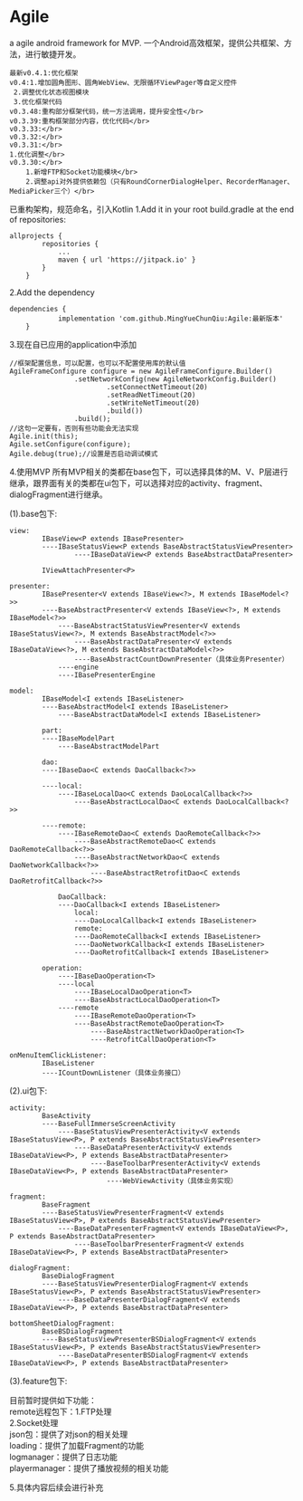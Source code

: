 # Agile
a agile android framework for MVP.
一个Android高效框架，提供公共框架、方法，进行敏捷开发。

    最新v0.4.1:优化框架
    v0.4:1.增加圆角图形、圆角WebView、无限循环ViewPager等自定义控件
	 2.调整优化状态视图模块
	 3.优化框架代码
    v0.3.48:重构部分框架代码，统一方法调用，提升安全性</br>
    v0.3.39:重构框架部分内容，优化代码</br>
    v0.3.33:</br>
    v0.3.32:</br>
    v0.3.31:</br>
	1.优化调整</br>
    v0.3.30:</br>
    	1.新增FTP和Socket功能模块</br>
    	2.调整api对外提供依赖包（只有RoundCornerDialogHelper、RecorderManager、MediaPicker三个）</br>

已重构架构，规范命名，引入Kotlin
1.Add it in your root build.gradle at the end of repositories:
```
allprojects {
		repositories {
			...
			maven { url 'https://jitpack.io' }
		}
	}
```
2.Add the dependency
```
dependencies {
	        implementation 'com.github.MingYueChunQiu:Agile:最新版本'
	}
```

3.现在自已应用的application中添加
```
//框架配置信息，可以配置，也可以不配置使用库的默认值
AgileFrameConfigure configure = new AgileFrameConfigure.Builder()
                .setNetworkConfig(new AgileNetworkConfig.Builder()
                        .setConnectNetTimeout(20)
                        .setReadNetTimeout(20)
                        .setWriteNetTimeout(20)
                        .build())
                .build();
//这句一定要有，否则有些功能会无法实现
Agile.init(this);
Agile.setConfigure(configure);
Agile.debug(true);//设置是否启动调试模式
```
4.使用MVP
所有MVP相关的类都在base包下，可以选择具体的M、V、P层进行继承，跟界面有关的类都在ui包下，可以选择对应的activity、fragment、dialogFragment进行继承。

(1).base包下:

```
view:		
		IBaseView<P extends IBasePresenter>
	  	----IBaseStatusView<P extends BaseAbstractStatusViewPresenter>
	     	    ----IBaseDataView<P extends BaseAbstractDataPresenter>
		    
		IViewAttachPresenter<P>
	
presenter:	
		IBasePresenter<V extends IBaseView<?>, M extends IBaseModel<?>>
		----BaseAbstractPresenter<V extends IBaseView<?>, M extends IBaseModel<?>>
		    ----BaseAbstractStatusViewPresenter<V extends IBaseStatusView<?>, M extends BaseAbstractModel<?>>
		        ----BaseAbstractDataPresenter<V extends IBaseDataView<?>, M extends BaseAbstractDataModel<?>>
			    ----BaseAbstractCountDownPresenter（具体业务Presenter）
	        ----engine
		    ----IBasePresenterEngine
		    
model:		
		IBaseModel<I extends IBaseListener>
		----BaseAbstractModel<I extends IBaseListener>
		    ----BaseAbstractDataModel<I extends IBaseListener>
		
		part:
		----IBaseModelPart
		    ----BaseAbstractModelPart
		    
		dao:
		----IBaseDao<C extends DaoCallback<?>>
		
		----local:
		    ----IBaseLocalDao<C extends DaoLocalCallback<?>>
		        ----BaseAbstractLocalDao<C extends DaoLocalCallback<?>>
			
		----remote:
		    ----IBaseRemoteDao<C extends DaoRemoteCallback<?>>
		        ----BaseAbstractRemoteDao<C extends DaoRemoteCallback<?>>
			    ----BaseAbstractNetworkDao<C extends DaoNetworkCallback<?>>
			        ----BaseAbstractRetrofitDao<C extends DaoRetrofitCallback<?>>
			
			DaoCallback:
			----DaoCallback<I extends IBaseListener>
			    local:
			    ----DaoLocalCallback<I extends IBaseListener>
			    remote:
			    ----DaoRemoteCallback<I extends IBaseListener>
				----DaoNetworkCallback<I extends IBaseListener>
				----DaoRetrofitCallback<I extends IBaseListener>
			
		operation:
		    ----IBaseDaoOperation<T>
		    ----local
		        ----IBaseLocalDaoOperation<T>
			    ----BaseAbstractLocalDaoOperation<T>
		    ----remote
		        ----IBaseRemoteDaoOperation<T>
			    ----BaseAbstractRemoteDaoOperation<T>
			        ----BaseAbstractNetworkDaoOperation<T>
			        ----RetrofitCallDaoOperation<T>
				
onMenuItemClickListener:
		IBaseListener
		----ICountDownListener（具体业务接口）
```

(2).ui包下:

```
activity:	
		BaseActivity
		----BaseFullImmerseScreenActivity
		    ----BaseStatusViewPresenterActivity<V extends IBaseStatusView<P>, P extends BaseAbstractStatusViewPresenter>
		        ----BaseDataPresenterActivity<V extends IBaseDataView<P>, P extends BaseAbstractDataPresenter>
		            ----BaseToolbarPresenterActivity<V extends IBaseDataView<P>, P extends BaseAbstractDataPresenter>
	        	        ----WebViewActivity（具体业务实现）
					
fragment:	
		BaseFragment
		----BaseStatusViewPresenterFragment<V extends IBaseStatusView<P>, P extends BaseAbstractStatusViewPresenter>
		    ----BaseDataPresenterFragment<V extends IBaseDataView<P>, P extends BaseAbstractDataPresenter>
		        ----BaseToolbarPresenterFragment<V extends IBaseDataView<P>, P extends BaseAbstractDataPresenter>
			
dialogFragment:	
		BaseDialogFragment
		----BaseStatusViewPresenterDialogFragment<V extends IBaseStatusView<P>, P extends BaseAbstractStatusViewPresenter>
		    ----BaseDataPresenterDialogFragment<V extends IBaseDataView<P>, P extends BaseAbstractDataPresenter>
		
bottomSheetDialogFragment:	
		BaseBSDialogFragment
		----BaseStatusViewPresenterBSDialogFragment<V extends IBaseStatusView<P>, P extends BaseAbstractStatusViewPresenter>
		    ----BaseDataPresenterBSDialogFragment<V extends IBaseDataView<P>, P extends BaseAbstractDataPresenter>
```

(3).feature包下:

目前暂时提供如下功能：&nbsp;</br>
        remote远程包下：1.FTP处理</br>
                       2.Socket处理</br>
	json包：提供了对json的相关处理</br>
	loading：提供了加载Fragment的功能</br>
	logmanager：提供了日志功能</br>
	playermanager：提供了播放视频的相关功能</br>
	
5.具体内容后续会进行补充
